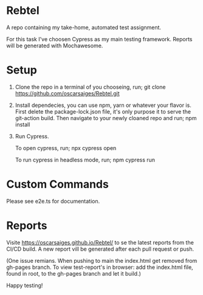# Rebtel
A repo containing my take-home, automated test assignment.

For this task I've choosen Cypress as my main testing framework.
Reports will be generated with Mochawesome.

# Setup
1. Clone the repo in a terminal of you chooseing, run; 
    git clone https://github.com/oscarsaiges/Rebtel.git

2. Install dependecies, you can use npm, yarn or whatever your flavor is.
   First delete the package-lock.json file, it's only purpose it to serve the git-action build. 
   Then navigate to your newly cloaned repo and run;
    npm install
    
3. Run Cypress. 

   To open cypress, run;
   npx cypress open

   To run cypress in headless mode, run; 
   npm cypress run

# Custom Commands
  Please see e2e.ts for documentation.

# Reports
  Visite https://oscarsaiges.github.io/Rebtel/ 
  to se the latest reports from the CI/CD build.
  A new report vill be generated after each pull request or push.

  (One issue remians. When pushing to main the index.html get removed from gh-pages branch. 
   To view test-report's in browser: add the index.html file, found in root, to the gh-pages branch and let it build.)

Happy testing!
